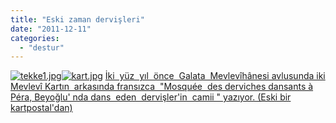 ```yaml
---
title: "Eski zaman dervişleri"
date: "2011-12-11"
categories: 
  - "destur"
---
```


 [![tekke1.jpg](/uploads/2011/12/tekke1.jpg)](/uploads/2011/12/tekke1.jpg "tekke1.jpg")[![kart.jpg](/uploads/2011/12/kart.jpg)](/uploads/2011/12/kart.jpg "kart.jpg") [İki  yüz  yıl  önce  Galata  Mevlevîhânesi avlusunda iki Mevlevî Kartın  arkasında fransızca  "Mosquée  des derviches dansants à Péra, Beyoğlu' nda dans  eden  dervişler'in  camii " yazıyor. (Eski bir kartpostal'dan)](/uploads/2011/12/tekke1.jpg "tekke1.jpg")
